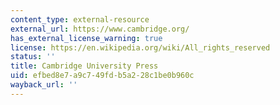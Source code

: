 ```yaml
---
content_type: external-resource
external_url: https://www.cambridge.org/
has_external_license_warning: true
license: https://en.wikipedia.org/wiki/All_rights_reserved
status: ''
title: Cambridge University Press
uid: efbed8e7-a9c7-49fd-b5a2-28c1be0b960c
wayback_url: ''
---
```

